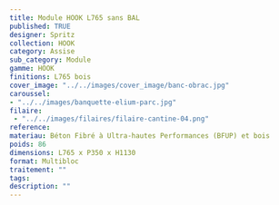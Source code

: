 ```yaml
---
title: Module HOOK L765 sans BAL
published: TRUE
designer: Spritz
collection: HOOK
category: Assise
sub_category: Module
gamme: HOOK
finitions: L765 bois
cover_image: "../../images/cover_image/banc-obrac.jpg"
caroussel: 
- "../../images/banquette-elium-parc.jpg"
filaire: 
 - "../../images/filaires/filaire-cantine-04.png"
reference: 
materiau: Béton Fibré à Ultra-hautes Performances (BFUP) et bois
poids: 86
dimensions: L765 x P350 x H1130
format: Multibloc
traitement: ""
tags: 
description: ""
---
```

